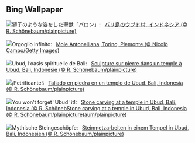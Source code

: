 ## Bing Wallpaper
![](https://www.bing.com/th?id=OHR.UbudBali_JA-JP9425870638_UHD.jpg&w=1000)獅子のような姿をした聖獣「バロン」:&nbsp;&ensp;[バリ島のウブド村, インドネシア (© R. Schönebaum/plainpicture)](https://www.bing.com/th?id=OHR.UbudBali_JA-JP9425870638_UHD.jpg)
<br><br/>
![](https://www.bing.com/th?id=OHR.PrideItalia_IT-IT3295714060_UHD.jpg&w=1000)Orgoglio infinito:&nbsp;&ensp;[Mole Antonelliana, Torino, Piemonte (© Nicolò Campo/Getty Images)](https://www.bing.com/th?id=OHR.PrideItalia_IT-IT3295714060_UHD.jpg)
<br><br/>
![](https://www.bing.com/th?id=OHR.UbudBali_FR-FR6392717738_UHD.jpg&w=1000)Ubud, l’oasis spirituelle de Bali:&nbsp;&ensp;[Sculpture sur pierre dans un temple à Ubud, Bali, Indonésie (© R. Schönebaum/plainpicture)](https://www.bing.com/th?id=OHR.UbudBali_FR-FR6392717738_UHD.jpg)
<br><br/>
![](https://www.bing.com/th?id=OHR.UbudBali_ES-ES5927593831_UHD.jpg&w=1000)¡Petrificante!:&nbsp;&ensp;[Tallado en piedra en un templo de Ubud, Bali, Indonesia (© R. Schönebaum/plainpicture)](https://www.bing.com/th?id=OHR.UbudBali_ES-ES5927593831_UHD.jpg)
<br><br/>
![](https://www.bing.com/th?id=OHR.UbudBali_EN-GB2185347114_UHD.jpg&w=1000)You won't forget 'Ubud' it!:&nbsp;&ensp;[Stone carving at a temple in Ubud, Bali, Indonesia (© R. SchönebStone carving at a temple in Ubud, Bali, Indonesia (© R. Schönebaum/plainpicture)aum/plainpicture)](https://www.bing.com/th?id=OHR.UbudBali_EN-GB2185347114_UHD.jpg)
<br><br/>
![](https://www.bing.com/th?id=OHR.UbudBali_DE-DE9291119795_UHD.jpg&w=1000)Mythische Steingeschöpfe:&nbsp;&ensp;[Steinmetzarbeiten in einem Tempel in Ubud, Bali, Indonesien (© R. Schönebaum/plainpicture)](https://www.bing.com/th?id=OHR.UbudBali_DE-DE9291119795_UHD.jpg)
<br><br/>
